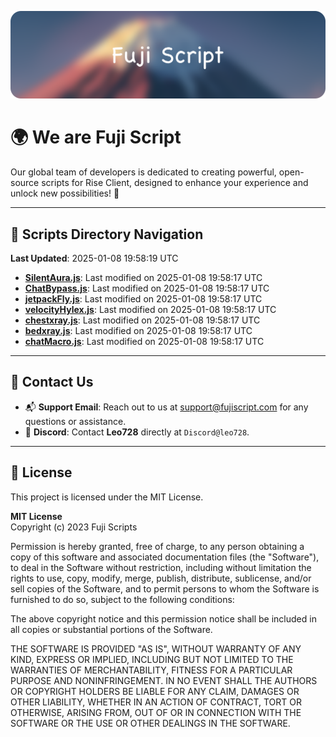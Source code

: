 ![Banner](.github/b.webp)

# 🌍 **We are Fuji Script**

Our global team of developers is dedicated to creating powerful, open-source scripts for Rise Client, designed to enhance your experience and unlock new possibilities! 🌟

---
<!-- SCRIPTS_NAVIGATION_START -->
## 📂 **Scripts Directory Navigation**

**Last Updated**: 2025-01-08 19:58:19 UTC

- **[SilentAura.js](scripts/SilentAura.js)**: Last modified on 2025-01-08 19:58:17 UTC
- **[ChatBypass.js](scripts/ChatBypass.js)**: Last modified on 2025-01-08 19:58:17 UTC
- **[jetpackFly.js](scripts/jetpackFly.js)**: Last modified on 2025-01-08 19:58:17 UTC
- **[velocityHylex.js](scripts/velocityHylex.js)**: Last modified on 2025-01-08 19:58:17 UTC
- **[chestxray.js](scripts/chestxray.js)**: Last modified on 2025-01-08 19:58:17 UTC
- **[bedxray.js](scripts/bedxray.js)**: Last modified on 2025-01-08 19:58:17 UTC
- **[chatMacro.js](scripts/chatMacro.js)**: Last modified on 2025-01-08 19:58:17 UTC

<!-- SCRIPTS_NAVIGATION_END -->

---

## 💬 **Contact Us**  
- 📬 **Support Email**: Reach out to us at [support@fujiscript.com](mailto:support@fujiscript.com) for any questions or assistance.  
- 💬 **Discord**: Contact **Leo728** directly at `Discord@leo728`.

---

## 📜 **License**

This project is licensed under the MIT License.  

**MIT License**  
Copyright (c) 2023 Fuji Scripts  

Permission is hereby granted, free of charge, to any person obtaining a copy of this software and associated documentation files (the "Software"), to deal in the Software without restriction, including without limitation the rights to use, copy, modify, merge, publish, distribute, sublicense, and/or sell copies of the Software, and to permit persons to whom the Software is furnished to do so, subject to the following conditions:  

The above copyright notice and this permission notice shall be included in all copies or substantial portions of the Software.  

THE SOFTWARE IS PROVIDED "AS IS", WITHOUT WARRANTY OF ANY KIND, EXPRESS OR IMPLIED, INCLUDING BUT NOT LIMITED TO THE WARRANTIES OF MERCHANTABILITY, FITNESS FOR A PARTICULAR PURPOSE AND NONINFRINGEMENT. IN NO EVENT SHALL THE AUTHORS OR COPYRIGHT HOLDERS BE LIABLE FOR ANY CLAIM, DAMAGES OR OTHER LIABILITY, WHETHER IN AN ACTION OF CONTRACT, TORT OR OTHERWISE, ARISING FROM, OUT OF OR IN CONNECTION WITH THE SOFTWARE OR THE USE OR OTHER DEALINGS IN THE SOFTWARE.  
